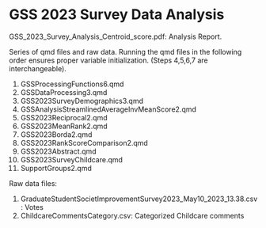 # GSS 2023 Survey Data Analysis
GSS_2023_Survey_Analysis_Centroid_score.pdf: Analysis Report.

Series of qmd files and raw data. Running the qmd files in the following order ensures proper variable initialization. (Steps 4,5,6,7 are interchangeable).
1. GSSProcessingFunctions6.qmd
2. GSSDataProcessing3.qmd
3. GSS2023SurveyDemographics3.qmd
4. GSSAnalysisStreamlinedAverageInvMeanScore2.qmd
5. GSS2023Reciprocal2.qmd
6. GSS2023MeanRank2.qmd
7. GSS2023Borda2.qmd
8. GSS2023RankScoreComparison2.qmd
9. GSS2023Abstract.qmd
10. GSS2023SurveyChildcare.qmd
11. SupportGroups2.qmd

Raw data files:
1. GraduateStudentSocietImprovementSurvey2023_May10_2023_13.38.csv: Votes
2. ChildcareCommentsCategory.csv: Categorized Childcare comments
